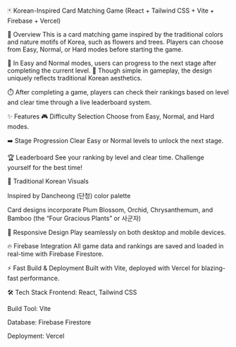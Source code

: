 🃏 Korean-Inspired Card Matching Game
(React + Tailwind CSS + Vite + Firebase + Vercel)

📌 Overview
This is a card matching game inspired by the traditional colors and nature motifs of Korea, such as flowers and trees.
Players can choose from Easy, Normal, or Hard modes before starting the game.

🪷 In Easy and Normal modes, users can progress to the next stage after completing the current level.
🌿 Though simple in gameplay, the design uniquely reflects traditional Korean aesthetics.

⏱️ After completing a game, players can check their rankings based on level and clear time through a live leaderboard system.

✨ Features
🎮 Difficulty Selection
Choose from Easy, Normal, and Hard modes.

➡️ Stage Progression
Clear Easy or Normal levels to unlock the next stage.

🏆 Leaderboard
See your ranking by level and clear time. Challenge yourself for the best time!

🎨 Traditional Korean Visuals

Inspired by Dancheong (단청) color palette

Card designs incorporate Plum Blossom, Orchid, Chrysanthemum, and Bamboo (the “Four Gracious Plants” or 사군자)

📱 Responsive Design
Play seamlessly on both desktop and mobile devices.

🔥 Firebase Integration
All game data and rankings are saved and loaded in real-time with Firebase Firestore.

⚡ Fast Build & Deployment
Built with Vite, deployed with Vercel for blazing-fast performance.

🛠 Tech Stack
Frontend: React, Tailwind CSS

Build Tool: Vite

Database: Firebase Firestore

Deployment: Vercel
